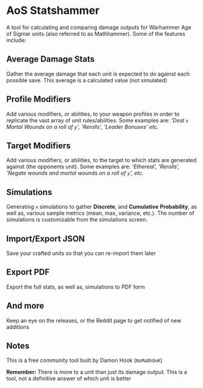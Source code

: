 # AoS Statshammer

A tool for calculating and comparing damage outputs for
Warhammer Age of Sigmar units (also referred to as Mathhammer). Some of the features include:

## Average Damage Stats

Gather the average damage that each unit is expected to do against each possible save. This average is a calculated value (not simulated)

## Profile Modifiers

Add various modifiers, or abilities, to your weapon profiles in order to replicate the vast array of unit rules/abilities.
Some examples are: *'Deal `x` Mortal Wounds on a roll of `y`', 'Rerolls', 'Leader Bonuses' etc.*

## Target Modifiers

Add various modifiers, or abilities, to the target to which stats are generated against (the opponents unit).
Some examples are: *'Ethereal', 'Rerolls', 'Negate wounds and mortal wounds on a roll of `y`', etc.*

## Simulations

Generating `x` simulations to gather **Discrete**, and **Cumulative** **Probability**, as well as, various sample metrics (mean, max, variance, etc.).
The number of simulations is customizable from the simulations screen.

## Import/Export JSON

Save your crafted units so that you can re-import them later

## Export PDF

Export the full stats, as well as, simulations to PDF form

## And more

Keep an eye on the releases, or the Reddit page to get notified of new additions

## Notes

This is a free community tool built by Damon Hook (`NoMaDhOoK`)

**Remember:** There is more to a unit than just its damage output. This is a tool, not a definitive answer of which unit is better
